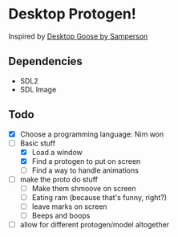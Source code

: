 # Desktop Protogen!
Inspired by [Desktop Goose by Samperson](https://samperson.itch.io/desktop-goose)

## Dependencies
+ SDL2
+ SDL Image

## Todo
- [x] Choose a programming language: Nim won
- [ ] Basic stuff
    + [x] Load a window 
    + [x] Find a protogen to put on screen
    + [ ] Find a way to handle animations
- [ ] make the proto do stuff
    + [ ] Make them shmoove on screen
    + [ ] Eating ram (because that's funny, right?)
    + [ ] leave marks on screen
    + [ ] Beeps and boops
- [ ] allow for different protogen/model altogether
